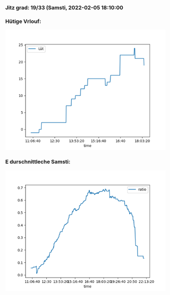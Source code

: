 ### Jitz grad: 19/33 (Samsti, 2022-02-05 18:10:00

### Hütige Vrlouf:
![Graph](Today.png)

### E durschnittleche Samsti:
![Graph](Samsti.png)